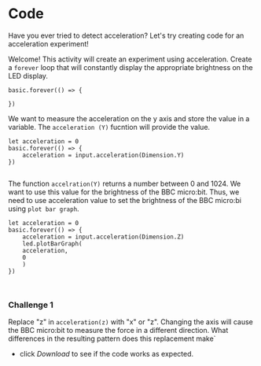 # Code

Have you ever tried to detect acceleration? Let's try creating code for an acceleration experiment!

Welcome! This activity will create an experiment using acceleration. Create a `forever` loop that will constantly display the appropriate brightness on the LED display.  

```blocks
basic.forever(() => {
	
})

```

We want to measure the acceleration on the y axis and store the value in a variable. The `acceleration (Y)` fucntion will provide the value.


```blocks
let acceleration = 0
basic.forever(() => {
    acceleration = input.acceleration(Dimension.Y)
})


```

The function `accelration(Y)` returns a number between 0 and 1024. We want to use this value for the brightness of the BBC micro:bit. Thus, we need to use acceleration value to set the brightness of the BBC micro:bi using `plot bar graph`.


```blocks
let acceleration = 0
basic.forever(() => {
    acceleration = input.acceleration(Dimension.Z)
    led.plotBarGraph(
    acceleration,
    0
    )
})



```

### Challenge 1


Replace "z" in `acceleration(z)` with "x" or "z". Changing the axis will cause the BBC micro:bit to measure the force in a different direction. What differences in the resulting pattern does this replacement make`

* click *Download* to see if the code works as expected.
